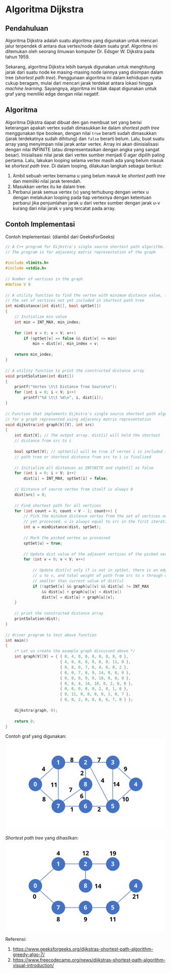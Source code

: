 
# Algoritma Dijkstra

## Pendahuluan

Algoritma Dijkstra adalah suatu algoritma yang digunakan untuk mencari jalur terpendek di antara dua vertex/node dalam suatu graf. Algoritma ini ditemukan oleh seorang ilmuwan komputer Dr. Edsger W. Dijkstra pada tahun 1959.

Sekarang, algoritma Dijkstra lebih banyak digunakan untuk menghitung jarak dari suatu node ke masing-masing node lainnya yang disimpan dalam tree (*shortest path tree*). Penggunaan algoritma ini dalam kehidupan nyata cukup beragam, mulai dari mencari jarak terdekat antara lokasi hingga *machine learning*. Sayangnya, algoritma ini tidak dapat digunakan untuk graf yang memiliki edge dengan nilai negatif.

## Algoritma

Algoritma Dijkstra dapat dibuat den gan membuat set yang berisi keterangan apakah vertex sudah dimasukkan ke dalam *shortest path tree* menggunakan tipe boolean, dengan nilai `true` berarti sudah dimasukkan (jarak terdekatnya sudah dihitung) dan `false` berarti belum.
Lalu, buat suatu array yang menyimpan nilai jarak antar vertex. Array ini akan diinisialisasi dengan nilai INFINITE (atau direpresentasikan dengan angka yang sangat besar). Inisialisasi nilai jarak dari vertex sumber menjadi 0 agar dipilih paling pertama.
Lalu, lakukan looping selama vertex masih ada yang belum masuk ke *shortest path tree*. Di dalam looping, dilakukan langkah sebagai berikut:

1. Ambil sebuah vertex bernama u yang belum masuk ke *shortest path tree* dan memiliki nilai jarak terendah.
2. Masukkan vertex itu ke dalam tree.
3. Perbarui jarak semua vertex (v) yang terhubung dengan vertex u dengan melakukan looping pada tiap vertexnya dengan ketentuan perbarui jika penjumlahan jarak u dari vertex sumber dengan jarak u-v kurang dari nilai jarak v yang tercatat pada array.

## Contoh Implementasi

Contoh Implementasi: (diambil dari GeeksForGeeks)

```cpp
// A C++ program for Dijkstra's single source shortest path algorithm.
// The program is for adjacency matrix representation of the graph

#include <limits.h>
#include <stdio.h>

// Number of vertices in the graph
#define V 9

// A utility function to find the vertex with minimum distance value, from
// the set of vertices not yet included in shortest path tree
int minDistance(int dist[], bool sptSet[])
{
	// Initialize min value
	int min = INT_MAX, min_index;

	for (int v = 0; v < V; v++)
		if (sptSet[v] == false && dist[v] <= min)
			min = dist[v], min_index = v;

	return min_index;
}

// A utility function to print the constructed distance array
void printSolution(int dist[])
{
	printf("Vertex \t\t Distance from Source\n");
	for (int i = 0; i < V; i++)
		printf("%d \t\t %d\n", i, dist[i]);
}

// Function that implements Dijkstra's single source shortest path algorithm
// for a graph represented using adjacency matrix representation
void dijkstra(int graph[V][V], int src)
{
	int dist[V]; // The output array. dist[i] will hold the shortest
	// distance from src to i

	bool sptSet[V]; // sptSet[i] will be true if vertex i is included in shortest
	// path tree or shortest distance from src to i is finalized

	// Initialize all distances as INFINITE and stpSet[] as false
	for (int i = 0; i < V; i++)
		dist[i] = INT_MAX, sptSet[i] = false;

	// Distance of source vertex from itself is always 0
	dist[src] = 0;

	// Find shortest path for all vertices
	for (int count = 0; count < V - 1; count++) {
		// Pick the minimum distance vertex from the set of vertices not
		// yet processed. u is always equal to src in the first iteration.
		int u = minDistance(dist, sptSet);

		// Mark the picked vertex as processed
		sptSet[u] = true;

		// Update dist value of the adjacent vertices of the picked vertex.
		for (int v = 0; v < V; v++)

			// Update dist[v] only if is not in sptSet, there is an edge from
			// u to v, and total weight of path from src to v through u is
			// smaller than current value of dist[v]
			if (!sptSet[v] && graph[u][v] && dist[u] != INT_MAX
				&& dist[u] + graph[u][v] < dist[v])
				dist[v] = dist[u] + graph[u][v];
	}

	// print the constructed distance array
	printSolution(dist);
}

// driver program to test above function
int main()
{
	/* Let us create the example graph discussed above */
	int graph[V][V] = { { 0, 4, 0, 0, 0, 0, 0, 8, 0 },
						{ 4, 0, 8, 0, 0, 0, 0, 11, 0 },
						{ 0, 8, 0, 7, 0, 4, 0, 0, 2 },
						{ 0, 0, 7, 0, 9, 14, 0, 0, 0 },
						{ 0, 0, 0, 9, 0, 10, 0, 0, 0 },
						{ 0, 0, 4, 14, 10, 0, 2, 0, 0 },
						{ 0, 0, 0, 0, 0, 2, 0, 1, 6 },
						{ 8, 11, 0, 0, 0, 0, 1, 0, 7 },
						{ 0, 0, 2, 0, 0, 0, 6, 7, 0 } };

	dijkstra(graph, 0);

	return 0;
}
```

Contoh graf yang digunakan:
![Contoh Graf](img/contoh_graf.JPG)

*Shortest path tree* yang dihasilkan:
![Hasil Dijkstra](img/hasil_dijkstra.JPG)

Referensi:

1. <https://www.geeksforgeeks.org/dijkstras-shortest-path-algorithm-greedy-algo-7/>
2. <https://www.freecodecamp.org/news/dijkstras-shortest-path-algorithm-visual-introduction/>
